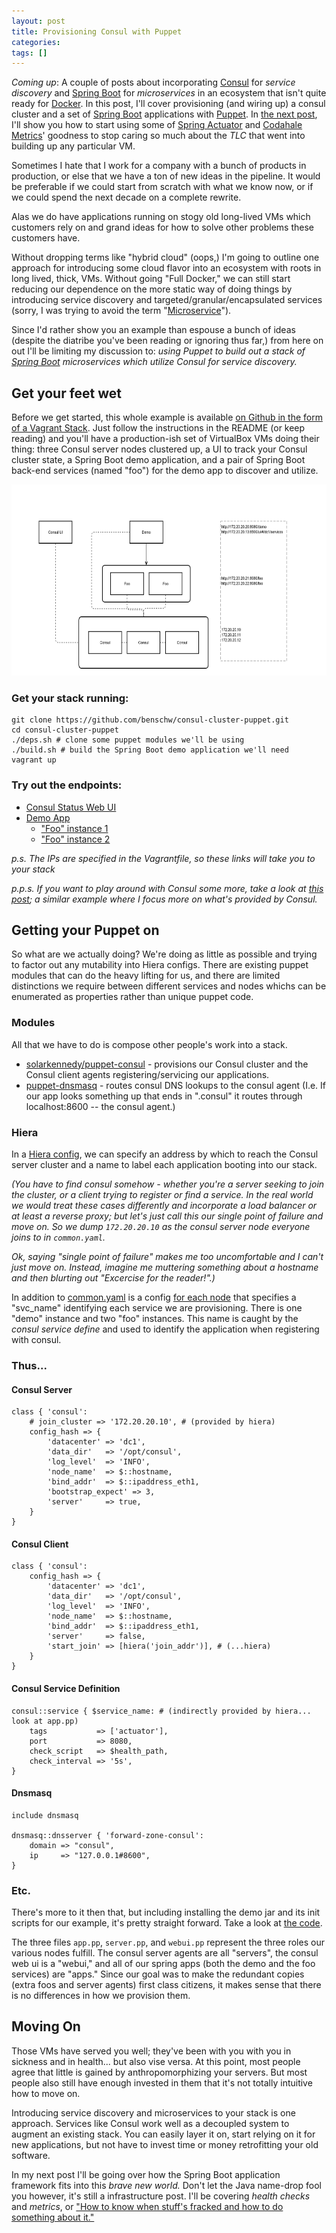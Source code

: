 ```yaml
---
layout: post
title: Provisioning Consul with Puppet
categories:
tags: []
---
```


*Coming up*: A couple of posts about incorporating [Consul](http://www.consul.io/) for _service discovery_ and [Spring Boot](http://projects.spring.io/spring-boot/) for _microservices_ in an ecosystem that isn't quite ready for [Docker](https://www.docker.com/). In this post, I'll cover provisioning (and wiring up) a consul cluster and a set of [Spring Boot](http://projects.spring.io/spring-boot/) applications with [Puppet](http://puppetlabs.com/). In [the next post](/2014/10/spring-boot-actuator/), I'll show you how to start using some of [Spring Actuator](http://spring.io/guides/gs/actuator-service/) and [Codahale Metrics](https://github.com/dropwizard/metrics)' goodness to stop caring so much about the _TLC_ that went into building up any particular VM.

<!--more-->

Sometimes I hate that I work for a company with a bunch of products in production, or else that we have a ton of new ideas in the pipeline. It would be preferable if we could start from scratch with what we know now, or if we could spend the next decade on a complete rewrite.

Alas we do have applications running on stogy old long-lived VMs which customers rely on and grand ideas for how to solve other problems these customers have.

Without dropping terms like "hybrid cloud" (oops,) I'm going to outline one approach for introducing some cloud flavor into an ecosystem with roots in long lived, thick, VMs. Without going "Full Docker," we can still start reducing our dependence on the more static way of doing things by introducing service discovery and targeted/granular/encapsulated services (sorry, I was trying to avoid the term "[Microservice](http://martinfowler.com/articles/microservices.html)").

Since I'd rather show you an example than espouse a bunch of ideas (despite the diatribe you've been reading or ignoring thus far,) from here on out I'll be limiting my discussion to: _using Puppet to build out a stack of [Spring Boot](http://projects.spring.io/spring-boot/) microservices which utilize Consul for service discovery._

## Get your feet wet

Before we get started, this whole example is available [on Github in the form of a Vagrant Stack](https://github.com/benschw/consul-cluster-puppet). Just follow the instructions in the README (or keep reading) and you'll have a production-ish set of VirtualBox VMs doing their thing: three Consul server nodes clustered up, a UI to track your Consul cluster state, a Spring Boot demo application, and a pair of Spring Boot back-end services (named "foo") for the demo app to discover and utilize.

<a href="/images/consul-puppet.png"><img src="/images/consul-puppet.png" alt="Consul Stack" width="750" height="306" class="alignnone size-full wp-image-107" /></a>

### Get your stack running:

	git clone https://github.com/benschw/consul-cluster-puppet.git
	cd consul-cluster-puppet
	./deps.sh # clone some puppet modules we'll be using
	./build.sh # build the Spring Boot demo application we'll need
	vagrant up

### Try out the endpoints:

- [Consul Status Web UI](http://172.20.20.13:8500/ui/#/dc1/services)
- [Demo App](http://172.20.20.20:8080/demo)
	- ["Foo" instance 1](http://172.20.20.21:8080/foo)
	- ["Foo" instance 2](http://172.20.20.22:8080/foo)

_p.s. The IPs are specified in the Vagrantfile, so these links will take you to your stack_

_p.p.s. If you want to play around with Consul some more, take a look at [this post](http://txt.fliglio.com/2014/05/encapsulated-services-with-consul-and-confd/); a similar example where I focus more on what's provided by Consul._

## Getting your Puppet on

So what are we actually doing? We're doing as little as possible and trying to factor out any mutability into Hiera configs. There are existing puppet modules that can do the heavy lifting for us, and there are limited distinctions we require between different services and nodes whichs can be enumerated as properties rather than unique puppet code.

### Modules
All that we have to do is compose other people's work into a stack. 

- [solarkennedy/puppet-consul](https://github.com/solarkennedy/puppet-consul) - provisions our Consul cluster and the Consul client agents registering/servicing our applications.
- [puppet-dnsmasq](https://github.com/rlex/puppet-dnsmasq) - routes consul DNS lookups to the consul agent (I.e. If our app looks something up that ends in ".consul" it routes through localhost:8600 -- the consul agent.)

### Hiera

In a [Hiera config](https://github.com/benschw/consul-cluster-puppet/tree/master/hiera), we can specify an address by which to reach the Consul server cluster and a name to label each application booting into our stack.

_(You have to find consul somehow - whether you're a server seeking to join the cluster, or a client trying to register or find a service. In the real world we would treat these cases differently and incorporate a load balancer or at least a reverse proxy; but let's just call this our single point of failure and move on. So we dump `172.20.20.10` as the consul server node everyone joins to in `common.yaml`._ 

_Ok, saying "single point of failure" makes me too uncomfortable and I can't just move on. Instead, imagine me muttering something about a hostname and then blurting out "Excercise for the reader!".)_

In addition to [common.yaml](https://github.com/benschw/consul-cluster-puppet/blob/master/hiera/common.yaml) is a config [for each node](https://github.com/benschw/consul-cluster-puppet/tree/master/hiera) that specifies a "svc\_name" identifying each service we are provisioning. There is one "demo" instance and two "foo" instances. This name is caught by the _consul service define_ and used to identify the application when registering with consul.


### Thus...

#### Consul Server

	class { 'consul': 
		# join_cluster => '172.20.20.10', # (provided by hiera)
		config_hash => {
			'datacenter' => 'dc1',
			'data_dir'   => '/opt/consul',
			'log_level'  => 'INFO',
			'node_name'  => $::hostname,
			'bind_addr'  => $::ipaddress_eth1,
			'bootstrap_expect' => 3,
			'server'     => true,
		}
	}

#### Consul Client

	class { 'consul':
		config_hash => {
			'datacenter' => 'dc1',
			'data_dir'   => '/opt/consul',
			'log_level'  => 'INFO',
			'node_name'  => $::hostname,
			'bind_addr'  => $::ipaddress_eth1,
			'server'     => false,
			'start_join' => [hiera('join_addr')], # (...hiera)
		}
	}

#### Consul Service Definition

	consul::service { $service_name: # (indirectly provided by hiera... look at app.pp)
		tags           => ['actuator'],
		port           => 8080,
		check_script   => $health_path,
		check_interval => '5s',
	}


#### Dnsmasq

	include dnsmasq
	
	dnsmasq::dnsserver { 'forward-zone-consul':
		domain => "consul",
		ip     => "127.0.0.1#8600",
	}


### Etc.

There's more to it then that, but including installing the demo jar and its init scripts for our example, it's pretty straight forward. Take a look at [the code](https://github.com/benschw/consul-cluster-puppet/tree/master/puppet).

The three files `app.pp`, `server.pp`, and `webui.pp` represent the three roles our various nodes fulfill. The consul server agents are all "servers", the consul web ui is a "webui," and all of our spring apps (both the demo and the foo services) are "apps." Since our goal was to make the redundant copies (extra foos and server agents) first class citizens, it makes sense that there is no differences in how we provision them.

## Moving On

Those VMs have served you well; they've been with you with you in sickness and in health... but also vise versa. At this point, most people agree that little is gained by anthropomorphizing your servers. But most people also still have enough invested in them that it's not totally intuitive how to move on.

Introducing service discovery and microservices to your stack is one approach. Services like Consul work well as a decoupled system to augment an existing stack. You can easily layer it on, start relying on it for new applications, but not have to invest time or money retrofitting your old software.

In my next post I'll be going over how the Spring Boot application framework fits into this _brave new world._ Don't let the Java name-drop fool you however, it's still a infrastructure post. I'll be covering _health checks_ and _metrics_, or ["How to know when stuff's fracked and how to do something about it."](/2014/10/spring-boot-actuator/)